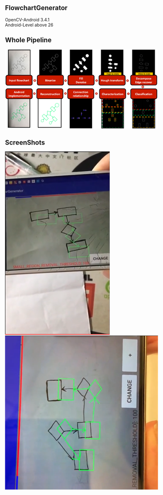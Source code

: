 ## FlowchartGenerator
OpenCV-Android 3.4.1  
Android-Level above 26

## Whole Pipeline
![](pipeline.png)

## ScreenShots
![](result1.PNG)
![](result2.PNG)

